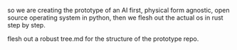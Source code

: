 so we are creating the prototype of an AI first, physical form agnostic, open source operating system in python, then we flesh out the actual os in rust step by step.


flesh out a robust tree.md for the structure of the prototype repo.